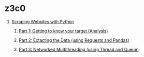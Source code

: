 # z3c0

1) [Scraping Websites with Python](https://github.com/z3c0/blog/blob/main/tech/scraping_websites_with_python/scraping_metallum-0.md)

    1) [Part 1: Getting to know your target (Analysis)](https://github.com/z3c0/blog/blob/main/tech/scraping_websites_with_python/scraping_metallum-0.md)

    2) [Part 2: Extacting the Data (using Requests and Pandas)](https://github.com/z3c0/blog/blob/main/tech/scraping_websites_with_python/scraping_metallum-1.md)

    3) [Part 3: Networked Multithreading (using Thread and Queue)](https://github.com/z3c0/blog/blob/main/tech/scraping_websites_with_python/scraping_metallum-2.md)

